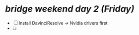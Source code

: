 
# *__bridge weekend day 2 (Friday)__* 


- [ ] Install DavinciResolve  -> Nvidia drivers first 
- [ ] 
